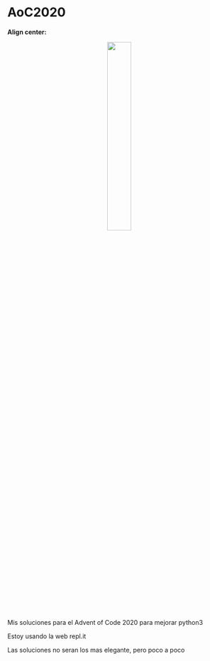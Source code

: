 # AoC2020

**Align center:**
<p align="center" width="100%">
    <img width="33%" src="!AoC.jpeg"> 
</p>


Mis soluciones para el Advent of Code 2020 para mejorar python3

Estoy usando la web repl.it

Las soluciones no seran los mas elegante, pero poco a poco
